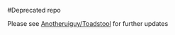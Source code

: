 #Deprecated repo

Please see [Anotheruiguy/Toadstool](https://github.com/Anotheruiguy/toadstool) for further updates